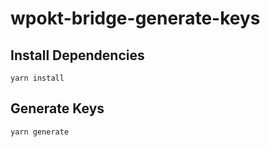 # wpokt-bridge-generate-keys

## Install Dependencies

```
yarn install
```

## Generate Keys

```
yarn generate
```

